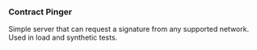### Contract Pinger
Simple server that can request a signature from any supported network. Used in load and synthetic tests.
